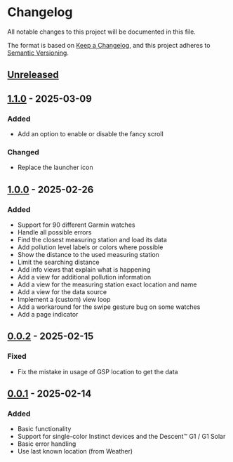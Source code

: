 # Changelog

All notable changes to this project will be documented in this file.

The format is based on [Keep a Changelog](https://keepachangelog.com/en/1.1.0/),
and this project adheres to [Semantic Versioning](https://semver.org/spec/v2.0.0.html).

## [Unreleased]

## [1.1.0] - 2025-03-09

### Added

- Add an option to enable or disable the fancy scroll

### Changed

- Replace the launcher icon

## [1.0.0] - 2025-02-26

### Added

- Support for 90 different Garmin watches
- Handle all possible errors
- Find the closest measuring station and load its data
- Add pollution level labels or colors where possible
- Show the distance to the used measuring station
- Limit the searching distance
- Add info views that explain what is happening
- Add a view for additional pollution information
- Add a view for the measuring station exact location and name
- Add a view for the data source
- Implement a (custom) view loop
- Add a workaround for the swipe gesture bug on some watches
- Add a page indicator

## [0.0.2] - 2025-02-15

### Fixed

- Fix the mistake in usage of GSP location to get the data

## [0.0.1] - 2025-02-14

### Added

- Basic functionality
- Support for single-color Instinct devices and the Descent™ G1 / G1 Solar
- Basic error handling
- Use last known location (from Weather)

[unreleased]: https://github.com/zivke/AQIca/compare/v1.1.0...HEAD
[1.1.0]: https://github.com/zivke/AQIca/compare/v1.0.0...v1.1.0
[1.0.0]: https://github.com/zivke/AQIca/compare/v0.0.2...v1.0.0
[0.0.2]: https://github.com/zivke/AQIca/compare/v0.0.1...v0.0.2
[0.0.1]: https://github.com/zivke/AQIca/releases/tag/v0.0.1